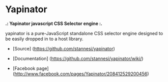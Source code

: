 # Yapinator

__.: Yapinator javascript CSS Selector engine :.__


yapinator is a pure-JavaScript standalone CSS selector engine designed to be easily dropped in to a host library.

- [Source] (https://github.com/stannesi/yapinator)
- [Documentation] (https://github.com/stannesi/yapinator/wiki/)


- [Facebook page] (http://www.facebook.com/pages/Yapinator/208412529200456)